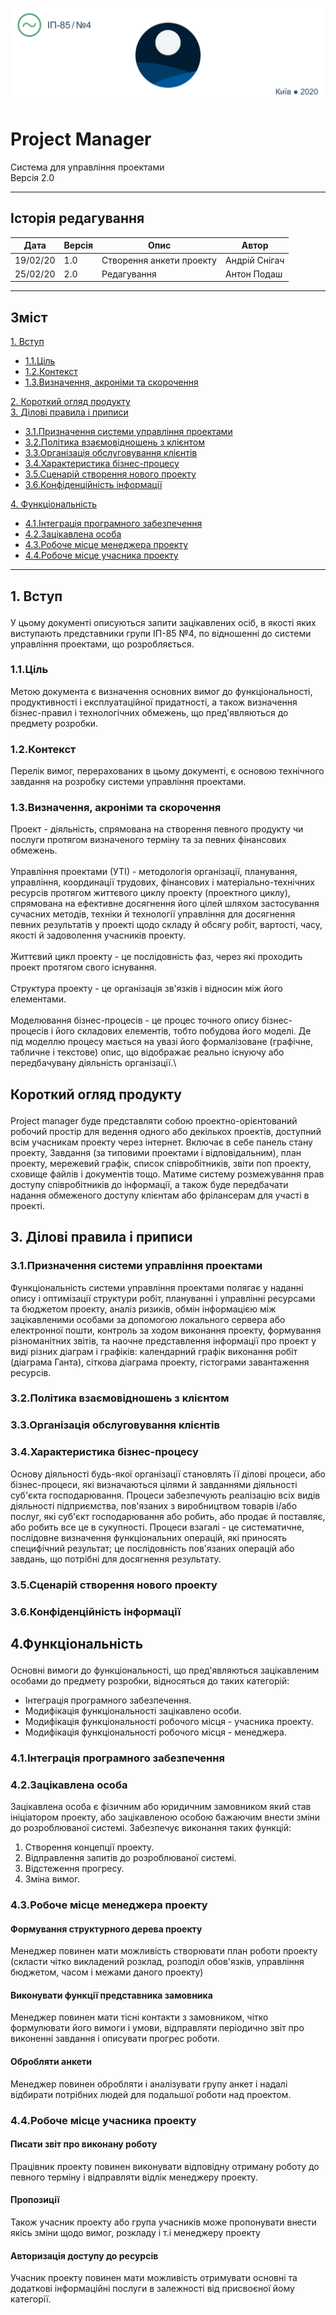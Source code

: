 <p align="center">
  <img src="../Assets/Pm_banner.png"/>
</p>

# Project Manager
Система для управління проектами\
Версія 2.0

---
## Історія редагування

Дата  | Версія | Опис  | Автор
------------- | ------------- | ------------- | -------------
19/02/20  | 1.0  | Створення анкети проекту  | Андрій Снігач
25/02/20  | 2.0  | Редагування  | Антон Подаш

---
## Зміст

[1. Вступ](#1)
+ [1.1.Ціль](#1-1)
+ [1.2.Контекст](#1-2)
+ [1.3.Визначення, акроніми та скорочення](#1-3)

[2. Короткий огляд продукту](#2)\
[3. Ділові правила і приписи](#3)
+ [3.1.Призначення системи управління проектами](#3-1)
+ [3.2.Політика взаємовідношень з клієнтом](#3-2)
+ [3.3.Організація обслуговування клієнтів](#3-3)
+ [3.4.Характеристика бізнес-процесу](#3-4)
+ [3.5.Сценарій створення нового проекту](#3-5)
+ [3.6.Конфіденційність інформації](#3-6)

[4. Функціональність](#4)
+ [4.1.Інтеграція програмного забезпечення](#4-1)
+ [4.2.Зацікавлена особа](#4-2)
+ [4.3.Робоче місце менеджера проекту](#4-3)
+ [4.4.Робоче місце учасника проекту](#4-4)


---
## <p id="1">1. Вступ</p>
У цьому документі описуються запити зацікавлених осіб, в якості яких виступають представники групи ІП-85 №4, по відношенні до системи управління проектами, що розробляється.
 ### <p id="1-1">1.1.Ціль</p>
 Метою документа є визначення основних вимог до функціональності, продуктивності і експлуатаційної придатності, а також визначення бізнес-правил і технологічних обмежень, що пред'являються до предмету розробки.
 ### <p id="1-2">1.2.Контекст</p>
 Перелік вимог, перерахованих в цьому документі, є основою технічного завдання на розробку системи управління проектами.
 ### <p id="1-3">1.3.Визначення, акроніми та скорочення</p>
 Проект - діяльність, спрямована на створення певного продукту чи послуги протягом визначеного терміну та за певних фінансових обмежень.\
 \
 Управління проектами (УТІ) - методологія організації, планування, управління, координації трудових, фінансових і матеріально-технічних ресурсів протягом життєвого циклу проекту (проектного циклу), спрямована на ефективне досягнення його цілей шляхом застосування сучасних методів, техніки й технології управління для досягнення певних результатів у проекті щодо складу й обсягу робіт, вартості, часу, якості й задоволення учасників проекту.\
 \
 Життєвий цикл проекту - це послідовність фаз, через які проходить проект протягом свого існування.\
 \
 Структура проекту - це організація зв'язків і відносин між його елементами. \
 \
 Моделювання бізнес-процесів - це процес точного опису бізнес-процесів і його складових елементів, тобто побудова його моделі. Де під моделлю процесу мається на увазі його формалізоване (графічне, табличне і текстове) опис, що відображає реально існуючу або передбачувану діяльність організації.\
## <p id="2">Короткий огляд продукту</p>
Project manager  буде представляти собою проектно-орієнтований робочий простір для ведення одного або декількох проектів, доступний всім учасникам проекту через інтернет. Включає в себе панель стану проекту, Завдання (за типовими проектами і відповідальним), план проекту, мережевий графік, список співробітників, звіти поп проекту, сховище файлів і документів тощо.
Матиме систему розмежування прав доступу співробітників до інформації,       а також буде передбачати надання обмеженого доступу клієнтам або фрілансерам для участі в проекті.

## <p id="3">3. Ділові правила і приписи</p>
  ### <p id="3-1">3.1.Призначення системи управління проектами</p>
  Функціональність системи управління проектами полягає у наданні опису і оптимізації структури робіт, плануванні і управлінні ресурсами та бюджетом проекту, аналіз ризиків, обмін інформацією між зацікавленими особами за допомогою локального сервера або електронної пошти, контроль за ходом виконання проекту, формування різноманітних звітів, та наочне представлення інформації про проект у виді різних діаграм і графіків: календарний графік виконання робіт (діаграма Ганта), сіткова діаграма проекту, гістограми завантаження ресурсів.
  ### <p id="3-2">3.2.Політика взаємовідношень з клієнтом</p>
  ### <p id="3-3">3.3.Організація обслуговування клієнтів</p>
  ### <p id="3-4">3.4.Характеристика бізнес-процесу</p>
  Основу діяльності будь-якої організації становлять її ділові процеси, або бізнес-процеси, які визначаються цілями й завданнями діяльності суб'єкта господарювання. Процеси забезпечують реалізацію всіх видів діяльності підприємства, пов'язаних з виробництвом товарів і/або послуг, які суб'єкт господарювання або робить, або продає й поставляє, або робить все це в сукупності.
Процеси взагалі - це систематичне, послідовне визначення функціональних операцій, які приносять специфічний результат; це послідовність пов'язаних операцій або завдань, що потрібні для досягнення результату.
  ### <p id="3-5">3.5.Сценарій створення нового проекту</p>
  ### <p id="3-6">3.6.Конфіденційність інформації</p>
  


## <p id="4">4.Функціональність</p>
Основні вимоги до функціональності, що пред'являються зацікавленим особами до предмету розробки, відносяться до таких категорій:
+ Інтеграція програмного забезпечення.
+ Модифікація функціональності зацікавлено особи.
+ Модифікація функціональності робочого місця - учасника проекту.
+ Модифікація функціональності робочого місця - менеджера.

### <p id="4-1">4.1.Інтеграція програмного забезпечення</p>
### <p id="4-2">4.2.Зацікавлена особа</p>
  Зацікавлена особа є фізичним або юридичним замовником який став ініціатором проекту, або зацікавленою особою бажаючим внести зміни до розроблюваної системі. Забезпечує виконання таких функцій:
1. Створення концепції проекту.
2. Відправлення запитів до розроблюваної системі.
3. Відстеження прогресу.
4. Зміна вимог.
### <p id="4-3">4.3.Робоче місце менеджера проекту</p>
#### Формування структурного дерева проекту
Менеджер повинен мати можливість створювати план роботи проекту (скласти чітко викладений розклад, розподіл обов'язків, управління бюджетом, часом і межами даного проекту)
#### Виконувати функції представника замовника
Менеджер повинен мати тісні контакти з замовником, чітко формулювати його вимоги і умови, відправляти періодично звіт про виконенні завдання і описувати прогрес роботи.
#### Обробляти анкети
Менеджер повинен обробляти і аналізувати групу анкет і надалі відбирати потрібних людей для подальшої роботи над проектом.
### <p id="4-4">4.4.Робоче місце учасника проекту</p>
#### Писати звіт про виконану роботу
Працівник проекту повинен виконувати відповідну отриману роботу до певного терміну і відправляти відлік менеджеру проекту.
#### Пропозиції
Також учасник проекту або група учасників може пропонувати внести якісь зміни щодо вимог, розкладу і т.і менеджеру проекту
#### Авторизація доступу до ресурсів
Учасник проекту повинен мати можливість отримувати основні та додаткові інформаційні послуги в залежності від присвоєної йому категорії.





